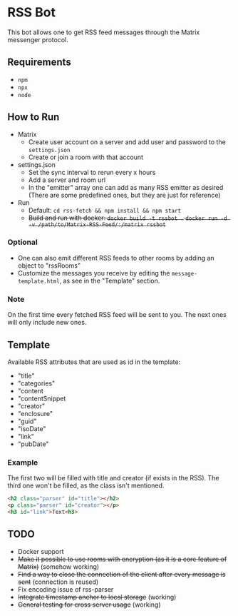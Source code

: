 # RSS Bot
This bot allows one to get RSS feed messages through the Matrix messenger protocol.

## Requirements
- `npm`
- `npx`
- `node`

## How to Run
- Matrix
  - Create user account on a server and add user and password to the `settings.json`
  - Create or join a room with that account
- settings.json
  - Set the sync interval to rerun every x hours
  - Add a server and room url
  - In the "emitter" array one can add as many RSS emitter as desired 
    (There are some predefined ones, but they are just for reference)
- Run
  - Default: `cd rss-fetch && npm install && npm start`
  - ~~Build and run with docker: `docker build -t rssbot .` `docker run -d -v /path/to/Matrix-RSS-Feed/:/matrix rssbot`~~


### Optional
- One can also emit different RSS feeds to other rooms by adding an object to "rssRooms"
- Customize the messages you receive by editing the `message-template.html`, as see in the "Template" section.

### Note
On the first time every fetched RSS feed will be sent to you.
The next ones will only include new ones.

## Template
Available RSS attributes that are used as id in the template:
- "title"
- "categories"
- "content
- "contentSnippet
- "creator"
- "enclosure"
- "guid"
- "isoDate"
- "link"
- "pubDate"

### Example
The first two will be filled with title and creator (if exists in the RSS). 
The third one won't be filled, as the class isn't mentioned.
```html
<h2 class="parser" id="title"></h2>
<p class="parser" id="creator"></p>
<h3 id="link">Text<h3>
```

## TODO
- Docker support
- ~~Make it possible to use rooms with encryption (as it is a core feature of Matrix)~~ (somehow working)
- ~~Find a way to close the connection of the client after every message is sent~~ (connection is reused)
- Fix encoding issue of rss-parser
- ~~Integrate timestamp anchor to local storage~~ (working)
- ~~General testing for cross server usage~~ (working)
